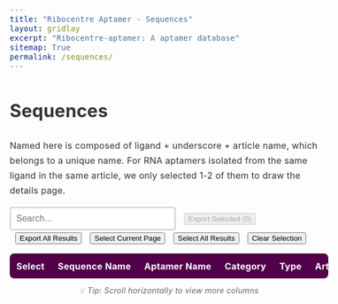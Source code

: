 ```yaml
---
title: "Ribocentre Aptamer - Sequences"
layout: gridlay
excerpt: "Ribocentre-aptamer: A aptamer database"
sitemap: True
permalink: /sequences/
---
```

<html lang="en">
<head>
<meta http-equiv="Content-type" content="text/html; charset=utf-8">

<meta name="viewport" content="width=device-width,initial-scale=1,user-scalable=no">
<title>Ribocentre-aptamer sequences</title>
<link rel="stylesheet" type="text/css" href="https://cdn.datatables.net/1.12.1/css/jquery.dataTables.min.css">
<style>
:root{
  --primary-color:#520049;
}
body{font-family:-apple-system,BlinkMacSystemFont,'Segoe UI',Roboto,'Helvetica Neue',Arial,sans-serif;line-height:1.7;color:#333;font-size:16px;letter-spacing:.3px;}
.table-style{width:100%;margin:20px 0;background:#fff;border-radius:8px;overflow:hidden;box-shadow:0 2px 4px rgba(0,0,0,0.1);font-family:-apple-system,BlinkMacSystemFont,'Segoe UI',Roboto,'Helvetica Neue',Arial,sans-serif;}
.table-style th{background:var(--primary-color);color:#fff;padding:12px;text-align:left;white-space:nowrap;font-size:16px;}
.table-style td{padding:12px;border-bottom:1px solid #e8e8e8;white-space:nowrap;font-size:16px;}
.table-style tbody tr:nth-child(even){background:rgba(245,245,245,0.5);}
.table-style tbody tr:hover{background:rgba(82,0,73,0.05);}
/* Dashboard数据详情表专用超链接样式 */
.data-table-section .table a {
    color: #520049 !important;
    text-decoration: none !important;
    font-weight: 600;
    transition: all 0.2s ease;
    padding: 2px 4px;
    border-radius: 3px;
    white-space: nowrap;
    font-size: 16px;
}

.data-table-section .table a:hover {
    color: #7a0070 !important;
    text-decoration: underline !important;
    background-color: rgba(82, 0, 73, 0.1);
}

.data-table-section .table a:visited {
    color: #520049 !important;
}

.data-table-section .table a:active {
    color: #520049 !important;
    background-color: rgba(82, 0, 73, 0.2);
}

.data-table-section .table td:nth-child(2) a {
    color: #520049 !important;
    font-weight: 700 !important;
}

.data-table-section .table td:nth-child(2) a:hover {
    color: #7a0070 !important;
    text-shadow: 0 1px 2px rgba(82, 0, 73, 0.3);
}
#searchBox{padding:10px;font-size:16px;border:2px solid #ccc;border-radius:4px;width:300px;white-space:nowrap;}
#searchBox:focus{outline:none;border-color:#efefef;}
#pagination button{
  background-color:#f8f9fa;
  border:1px solid #dee2e6;
  color:#495057;
  cursor:pointer;
  border-radius:4px;
}
#pagination button:hover{
  background-color:#e9ecef;
  border-color:#adb5bd;
}
/* 序列样式 */
.sequence-cell {
  font-family: 'Courier New', monospace;
  font-size: 16px;
  white-space: nowrap;
}
/* 按钮样式 */
.button {
  display: inline-block;
  padding: 8px 12px;
  margin-right: 10px;
  text-align: center;
  background-color: #ffffff;
  color: #520049;
  text-decoration: none;
  font-size: 16px;
  border: 1px solid #520049;
  border-radius: 5px;
  cursor: pointer;
  transition: all 0.3s ease;
  white-space: nowrap;
}
.button:hover {
  background-color: #520049;
  color: white;
}
.button:disabled {
  background-color: #f8f9fa;
  color: #6c757d;
  border-color: #dee2e6;
  cursor: not-allowed;
  opacity: 0.5;
}
.button:disabled:hover {
  background-color: #f8f9fa;
  color: #6c757d;
  border-color: #dee2e6;
}
/* Tooltip样式 */
.amir-tooltip {
  position: fixed;
  z-index: 999999;
  background: rgba(0, 0, 0, 0.9);
  color: white;
  padding: 10px 15px;
  border-radius: 8px;
  font-size: 12px;
  line-height: 1.4;
  max-width: 300px;
  opacity: 0;
  transition: opacity 0.3s ease;
  pointer-events: none;
  box-shadow: 0 4px 20px rgba(0, 0, 0, 0.3);
  word-wrap: break-word;
  white-space: normal;
}

.amir-tooltip .tooltip-content {
  word-wrap: break-word;
}

.amir-tooltip .tooltip-arrow {
  position: absolute;
  width: 0;
  height: 0;
  border-left: 5px solid transparent;
  border-right: 5px solid transparent;
  transition: none;
  bottom: -5px;
  left: 50%;
  transform: translateX(-50%);
  border-top: 5px solid rgba(0, 0, 0, 0.9);
  border-bottom: none;
}

.truncated-text {
  cursor: pointer;
  position: relative;
  white-space: nowrap;
  font-size: 16px;
}
/* 表格容器样式 */
.data-table-section > div {
  border-radius: 8px;
  box-shadow: 0 2px 4px rgba(0,0,0,0.1);
}
</style>

</head>
<body style="padding-top: 0px;">
<h1 class="post-title">Sequences</h1>
<p>Named here is composed of ligand + underscore + article name, which belongs to a unique name. For RNA aptamers isolated from the same ligand in the same article, we only selected 1-2 of them to draw the details page.</p>
<div class="form-container" style="margin-bottom:15px;">
  <input type="text" id="searchBox" placeholder="Search...">
  <button id="exportSelectedBtn" class="button" style="margin-left:10px;" disabled>Export Selected (<span id="selectedCount">0</span>)</button>
  <button id="exportAllBtn" class="button" style="margin-left:10px;">Export All Results</button>
  <button id="selectCurrentPageBtn" class="button" style="margin-left:10px;">Select Current Page</button>
  <button id="selectAllResultsBtn" class="button" style="margin-left:10px;">Select All Results</button>
  <button id="clearSelectionBtn" class="button" style="margin-left:10px;">Clear Selection</button>
</div>
<section class="data-table-section">
  <div style="display: flex; overflow: auto;">
    <table id="seqTable" class="table table-style display" style="flex: 1;margin-top: 0px;margin-bottom: 0px;">
      <thead>
        <tr>
          <th>Select</th>
          <th>Sequence Name</th>
          <th>Aptamer Name</th>
          <th>Category</th>
          <th>Type</th>
          <th>Article name</th>
          <th>Sequence</th>
          <th>Length</th>
          <th>GC Content</th>
          <th>Discovery Year</th>
          <th>Description</th>
        </tr>
      </thead>
      <tbody></tbody>
    </table>
  </div>
  <div style="text-align: center; margin-top: 10px; color: #666; font-size: 14px; font-style: italic;">
    💡 Tip: Scroll horizontally to view more columns
  </div>
  <div id="selectionStatus" style="text-align: center; margin-top: 15px; color: #520049; font-size: 14px; font-weight: 600;">
    <!-- 选择状态信息将在这里显示 -->
  </div>
</section>

<!-- Tooltip元素 -->
<div id="amirTooltip" class="amir-tooltip" style="opacity: 0;">
  <div class="tooltip-content"></div>
  <div class="tooltip-arrow"></div>
</div>

<script>

let table;
let tableData=[];

let currentPage = 1;
let rowsPerPage = 10;
let filteredRows = [];
let allRows = [];
let selectedRowIds = new Set(); // 存储选中行的唯一标识符

function initSimpleTable(rows) {
  allRows = rows;
  filteredRows = rows;
  renderTable();
  setupPagination();
  
  // 简单的搜索功能
  $('#searchBox').on('input', function() {
    const searchTerm = this.value.toLowerCase();
    
    // 检查是否包含逗号，如果包含则分割为多个搜索词进行OR搜索
    if (searchTerm.includes(',')) {
      const searchTerms = searchTerm.split(',').map(term => term.trim());
      filteredRows = allRows.filter(row => {
        return searchTerms.some(term => 
          row.some(cell => cell.toString().toLowerCase().includes(term))
        );
      });
    } else {
      filteredRows = allRows.filter(row => {
        return row.some(cell => cell.toString().toLowerCase().includes(searchTerm));
      });
    }
    
    currentPage = 1;
    renderTable();
    setupPagination();
  });
}

function renderTable() {
  const tbody = document.querySelector('#seqTable tbody');
  tbody.innerHTML = '';
  
  const startIndex = (currentPage - 1) * rowsPerPage;
  const endIndex = startIndex + rowsPerPage;
  const pageRows = filteredRows.slice(startIndex, endIndex);
  
  // 检查当前页面的rowId生成
  const currentPageRowIds = new Set();
  let duplicateInPageCount = 0;
  
  pageRows.forEach((row, index) => {
    const tr = document.createElement('tr');
    // 从row[1]中提取sequence name，并使用全局索引确保唯一性
    const seqName = row[1] ? row[1].replace(/<[^>]+>/g, '') : `row_${startIndex + index}`;
    const globalIndex = startIndex + index; // 在filteredRows中的实际索引
    const rowId = `seq_${seqName}_${globalIndex}`;
    
    // 检查当前页面是否有重复的rowId
    if (currentPageRowIds.has(rowId)) {
      duplicateInPageCount++;
    }
    currentPageRowIds.add(rowId);
    
    row.forEach((cellData, cellIndex) => {
      const td = document.createElement('td');
      
      if (cellIndex === 0) {
        // 复选框列，检查是否应该被选中
        const isChecked = selectedRowIds.has(rowId);
        td.innerHTML = `<input type="checkbox" class="row-select" data-row-id="${rowId}" ${isChecked ? 'checked' : ''}>`;
      } else {
        td.innerHTML = cellData;
      }
      tr.appendChild(td);
    });
    tbody.appendChild(tr);
  });
  

  
  // 添加复选框事件监听器
  addCheckboxListeners();
  // 添加tooltip监听器
  addTooltipListeners();
  // 更新选中计数
  updateSelectedCount();
}

function setupPagination() {
  const totalPages = Math.ceil(filteredRows.length / rowsPerPage);
  let paginationHtml = '<div id="pagination" style="margin-top: 20px; text-align: center;">';
  
  // 上一页按钮
  if (currentPage > 1) {
    paginationHtml += `<button onclick="changePage(${currentPage - 1})" style="margin: 0 5px; padding: 5px 10px;">Previous Page</button>`;
  }
  
  // 页码按钮
  for (let i = Math.max(1, currentPage - 2); i <= Math.min(totalPages, currentPage + 2); i++) {
    if (i === currentPage) {
      paginationHtml += `<button style="margin: 0 5px; padding: 5px 10px; background-color: var(--primary-color); color: white;">${i}</button>`;
    } else {
      paginationHtml += `<button onclick="changePage(${i})" style="margin: 0 5px; padding: 5px 10px;">${i}</button>`;
    }
  }
  
  // 下一页按钮
  if (currentPage < totalPages) {
    paginationHtml += `<button onclick="changePage(${currentPage + 1})" style="margin: 0 5px; padding: 5px 10px;">Next Page</button>`;
  }
  
  paginationHtml += `<span style="margin-left: 20px;">Showing ${Math.min((currentPage - 1) * rowsPerPage + 1, filteredRows.length)}-${Math.min(currentPage * rowsPerPage, filteredRows.length)} of ${filteredRows.length} entries</span>`;
  paginationHtml += '</div>';
  
  // 移除旧的分页器
  const oldPagination = document.getElementById('pagination');
  if (oldPagination) {
    oldPagination.remove();
  }
  
  // 添加新的分页器
  document.querySelector('.data-table-section').insertAdjacentHTML('afterend', paginationHtml);
}

function changePage(page) {
  currentPage = page;
  renderTable();
  setupPagination();
}

function addCheckboxListeners() {
  document.querySelectorAll('.row-select').forEach(checkbox => {
    checkbox.addEventListener('change', function() {
      const rowId = this.getAttribute('data-row-id');
      if (this.checked) {
        selectedRowIds.add(rowId);
      } else {
        selectedRowIds.delete(rowId);
      }
      updateSelectedCount();
    });
  });
}

function updateSelectedCount() {
  const count = selectedRowIds.size;
  document.getElementById('selectedCount').textContent = count;
  const exportSelectedBtn = document.getElementById('exportSelectedBtn');
  exportSelectedBtn.disabled = count === 0;
  exportSelectedBtn.style.opacity = count === 0 ? '0.5' : '1';
  
  // 更新选择状态信息
  const statusDiv = document.getElementById('selectionStatus');
  if (statusDiv) {
    let totalRows = 0;
    
    if (table && typeof table.rows === 'function') {
      // DataTable模式：获取当前搜索/过滤后的行数
      totalRows = table.rows({ search: 'applied' }).data().length;
    } else {
      // 简单表格模式：使用filteredRows的长度
      totalRows = filteredRows.length;
    }
    
    if (count === 0) {
      statusDiv.innerHTML = '';
      statusDiv.style.color = '#6c757d';
    } else if (count === totalRows) {
      statusDiv.innerHTML = `✓ Selected all ${count} rows`;
      statusDiv.style.color = '#28a745';
    } else {
      statusDiv.innerHTML = `Selected ${count} / ${totalRows} rows`;
      statusDiv.style.color = '#520049';
    }
  }
}

// 辅助函数：截断文本
function truncateText(text, maxLength) {
  if (!text) return '';
  return text.length > maxLength ? text.substring(0, maxLength) + '...' : text;
}

// 辅助函数：转义HTML
function escapeHtml(text) {
  if (!text) return '';
  const div = document.createElement('div');
  div.textContent = text;
  return div.innerHTML;
}

// 序列染色函数
function colorizeSequence(sequence) {
  if (!sequence) return '';
  return sequence.replace(/[AUGC]/g, function(match) {
    switch(match) {
      case 'A': return '<span style="color: #ff6b6b;">A</span>';
      case 'U': return '<span style="color: #4ecdc4;">U</span>';
      case 'G': return '<span style="color: #45b7d1;">G</span>';
      case 'C': return '<span style="color: #f9ca24;">C</span>';
      default: return match;
    }
  });
}

// 显示tooltip
function showAmirTooltip(content, clientX, clientY) {
  const tooltip = document.getElementById('amirTooltip');
  if (!tooltip) return;
  
  const tooltipContent = tooltip.querySelector('.tooltip-content');
  if (!tooltipContent) return;
  
  tooltipContent.innerHTML = content;
  
  // 确保tooltip可见以计算尺寸
  tooltip.style.opacity = '0';
  tooltip.style.display = 'block';
  tooltip.style.position = 'fixed';
  tooltip.style.transform = 'none';
  
  // 获取tooltip尺寸
  const tooltipRect = tooltip.getBoundingClientRect();
  const viewportWidth = window.innerWidth;
  const viewportHeight = window.innerHeight;
  
  // 计算最佳位置
  let left = clientX - (tooltipRect.width / 2);
  let top = clientY - tooltipRect.height - 15;
  let arrowPosition = 'bottom';
  
  // 边界检查
  if (left + tooltipRect.width > viewportWidth) {
    left = viewportWidth - tooltipRect.width - 10;
  }
  
  if (left < 10) {
    left = 10;
  }
  
  if (top < 10) {
    top = clientY + 15;
    arrowPosition = 'top';
  }
  
  tooltip.style.left = left + 'px';
  tooltip.style.top = top + 'px';
  tooltip.style.opacity = '1';
}

// 隐藏tooltip
function hideAmirTooltip() {
  const tooltip = document.getElementById('amirTooltip');
  if (tooltip) {
    tooltip.style.opacity = '0';
  }
}

// 添加tooltip事件监听器
function addTooltipListeners() {
  const truncatedTexts = document.querySelectorAll('.truncated-text');
  truncatedTexts.forEach(element => {
    element.style.cursor = 'pointer';
    
    element.addEventListener('mouseenter', (e) => {
      const fullText = e.target.getAttribute('data-full-text');
      const isSequence = e.target.getAttribute('data-is-sequence') === 'true';
      
      // 如果是序列，使用染色逻辑；否则使用原始文本
      const htmlContent = isSequence ? colorizeSequence(fullText) : fullText;
      showAmirTooltip(htmlContent, e.clientX, e.clientY);
    });

    element.addEventListener('mousemove', (e) => {
      const fullText = e.target.getAttribute('data-full-text');
      const isSequence = e.target.getAttribute('data-is-sequence') === 'true';
      
      // 如果是序列，使用染色逻辑；否则使用原始文本
      const htmlContent = isSequence ? colorizeSequence(fullText) : fullText;
      showAmirTooltip(htmlContent, e.clientX, e.clientY);
    });

    element.addEventListener('mouseleave', () => {
      hideAmirTooltip();
    });
  });
}

function buildRows(data){
  return data.map(d=>{
    // 特殊处理：根据sequence name确定正确的aptamer name
    let aptamerName = d['Linker name(page name)'] || 'N/A';
    const seqName = d.Named || '';
    if (seqName && aptamerName !== 'N/A') {
      // 检查是否是合并的aptamer（包含逗号）
      if (aptamerName.includes(',')) {
        // 从sequence name中提取对应的aptamer部分
        if (seqName.includes('CB-42')) {
          aptamerName = 'Cibacron Blue 3GA_CB-42 aptamer';
        } else if (seqName.includes('B4-25')) {
          aptamerName = 'Reactive Blue 4_B4-25 aptamer';
        } else if (seqName.includes('Ribostamycin')) {
          aptamerName = 'Ribostamycin aptamer';
        } else if (seqName.includes('Paromomycin')) {
          aptamerName = 'Paromomycin aptamer';
        }
        // 可以在这里添加更多特殊情况的处理
      }
    }
    
    // 处理链接 - 使用处理后的aptamerName作为显示文本
    // 修复链接路径问题：确保以斜杠开头
    let linkerUrl = d.Linker;
    if (linkerUrl && !linkerUrl.startsWith('/')) {
      linkerUrl = '/' + linkerUrl;
    }
    const aptamerLink = linkerUrl ? `<a href="${linkerUrl}" target="_blank">${aptamerName}</a>` : aptamerName;
    
    // 处理PubMed链接
    const yearLink = d['Link to PubMed Entry'] ? `<a href="${d['Link to PubMed Entry']}" target="_blank">${d.Year || 'N/A'}</a>` : (d.Year || 'N/A');
    
    // 处理序列字段 - 使用tooltip显示完整序列并染色
    const sequenceField = d.Sequence ? `<span class="truncated-text sequence-cell" data-full-text="${escapeHtml(d.Sequence)}" data-is-sequence="true">${truncateText(d.Sequence, 6)}</span>` : 'N/A';
    
    // 处理配体描述字段 - 使用tooltip显示完整内容
    const ligandDesc = d['Ligand Description'] ? `<span class="truncated-text" data-full-text="${escapeHtml(d['Ligand Description'])}" data-is-sequence="false">${truncateText(d['Ligand Description'], 20)}</span>` : 'N/A';
    
    // 处理Named字段
    const namedField = d.Named || 'N/A';
    
    return [
      '<input type="checkbox" class="row-select">',
      namedField,
      aptamerLink,
      d.Category || 'N/A',
      d.Type || 'N/A',
      d['Article name'] || 'N/A',
      sequenceField,
      d.Length || 'N/A',
      d['GC Content'] && !isNaN(parseFloat(d['GC Content'])) ? (parseFloat(d['GC Content']) * 100).toFixed(1) + '%' : 'N/A',
      yearLink,
      ligandDesc
    ];
  });
}

// 根据sequence name从原始数据中获取行
function getOriginalDataBySequenceName(seqName) {
  // 首先尝试精确匹配
  let found = tableData.find(item => item.Named === seqName);
  
  if (!found) {
    // 如果精确匹配失败，尝试清理HTML标签后匹配
    const cleanSeqName = seqName.replace(/<[^>]+>/g, '').trim();
    found = tableData.find(item => {
      const cleanItemName = (item.Named || '').replace(/<[^>]+>/g, '').trim();
      return cleanItemName === cleanSeqName;
    });
  }
  
  if (!found) {
    console.warn(`无法找到sequence name的匹配项: "${seqName}"`);
    console.log('可用的前10个sequence names:', tableData.slice(0, 10).map(item => item.Named));
  }
  
  return found;
}

// 安全字符串处理函数
function safeString(value) {
  if (value === null || value === undefined) {
    return '';
  }
  return String(value);
}

// 选择当前页面所有行
function selectCurrentPage() {
  if (table && typeof table.rows === 'function') {
    // DataTable 模式 - 选择当前页面显示的行
    $('#seqTable tbody tr .row-select').each(function() {
      $(this).prop('checked', true);
      const rowId = $(this).attr('data-row-id');
      if (rowId) {
        selectedRowIds.add(rowId);
      }
    });
  } else {
    // 简单表格模式 - 选择当前页面的复选框
    const currentPageCheckboxes = document.querySelectorAll('#seqTable tbody .row-select');
    currentPageCheckboxes.forEach(checkbox => {
      checkbox.checked = true;
      const rowId = checkbox.getAttribute('data-row-id');
      if (rowId) {
        selectedRowIds.add(rowId);
      }
    });
  }
  updateSelectedCount();
}

// 选择所有搜索结果
function selectAllResults() {
  // 清空现有选择
  selectedRowIds.clear();
  
  if (table && typeof table.rows === 'function') {
    // DataTable 模式 - 基于当前搜索/过滤后的所有数据
    const filteredData = [];
    let rowIndex = 0;
    table.rows({ search: 'applied' }).data().each(function(rowData) {
      const seqName = rowData[1] ? rowData[1].replace(/<[^>]+>/g, '') : `row_${rowIndex}`;
      // 使用索引确保唯一性
      const rowId = `seq_${seqName}_${rowIndex}`;
      selectedRowIds.add(rowId);
      filteredData.push(seqName);
      rowIndex++;
    });
    console.log(`DataTable模式：选择了 ${filteredData.length} 行数据，实际选中 ${selectedRowIds.size} 行`);
    // 更新所有复选框状态
    $('#seqTable .row-select').prop('checked', true);
  } else {
    // 简单表格模式 - 选择所有filteredRows
    // 为了确保每行都有唯一ID，我们使用索引作为后缀
    filteredRows.forEach((row, index) => {
      const seqName = row[1] ? row[1].replace(/<[^>]+>/g, '') : `row_${index}`;
      // 使用索引确保唯一性
      const rowId = `seq_${seqName}_${index}`;
      selectedRowIds.add(rowId);
    });
    
    console.log(`简单表格模式：选择了 ${filteredRows.length} 行数据，实际选中 ${selectedRowIds.size} 行`);
    
    // 更新当前页面显示
    document.querySelectorAll('#seqTable tbody tr .row-select').forEach(checkbox => {
      checkbox.checked = true;
    });
  }
  updateSelectedCount();
}

// 清除所有选择
function clearSelection() {
  selectedRowIds.clear();
  // 清除所有复选框的选中状态
  $('#seqTable .row-select').prop('checked', false);
  document.querySelectorAll('.row-select').forEach(checkbox => {
    checkbox.checked = false;
  });
  updateSelectedCount();
}

// 导出选中的行
function exportSelected(){
  const selected = [];
  
  // 从原始数据中获取选中的行
  selectedRowIds.forEach(rowId => {
    // 新的rowId格式：seq_sequenceName_index
    const parts = rowId.split('_');
    const index = parseInt(parts[parts.length - 1]); // 最后一部分是索引
    
    if (!isNaN(index) && index >= 0 && index < filteredRows.length) {
      // 直接从filteredRows获取对应行，然后查找原始数据
      const correspondingRow = filteredRows[index];
      const seqName = correspondingRow[1] ? correspondingRow[1].replace(/<[^>]+>/g, '') : '';
      
      if (seqName && seqName !== 'N/A') {
        const originalData = getOriginalDataBySequenceName(seqName);
        if (originalData) {
          selected.push(originalData);
        }
      } else {
        // 对于没有sequence name的行，尝试通过其他字段匹配
        const matchedData = tableData.find(item => 
          (item.Category === (correspondingRow[3] && correspondingRow[3].replace(/<[^>]+>/g, ''))) &&
          (item.Type === (correspondingRow[4] && correspondingRow[4].replace(/<[^>]+>/g, '')))
        );
        if (matchedData) {
          selected.push(matchedData);
        }
      }
    }
  });
  
  if (selected.length === 0) {
    alert('Please select rows to export first!');
    return;
  }
  
  console.log(`导出选中行：选中 ${selectedRowIds.size} 行，找到 ${selected.length} 行原始数据`);
  exportOriginalDataToCSV(selected, `selected_sequences_${selected.length}_rows.csv`);
}

// 导出所有结果
function exportAllResults() {
  // 获取当前过滤后的原始数据
  let originalRows = [];
  
  if (table && typeof table.rows === 'function') {
    // DataTable 模式 - 获取当前搜索/过滤后的所有行对应的原始数据
    let rowIndex = 0;
    table.rows({ search: 'applied' }).data().each(function(rowData) {
      const seqName = rowData[1] ? rowData[1].replace(/<[^>]+>/g, '') : null;
      if (seqName && seqName !== 'N/A') {
        const originalData = getOriginalDataBySequenceName(seqName);
        if (originalData) {
          originalRows.push(originalData);
        } else {
          console.warn(`未找到原始数据: ${seqName}`);
        }
      }
      rowIndex++;
    });
  } else {
    // 简单表格模式 - 从filteredRows对应的原始数据
    let processedCount = 0;
    let notFoundCount = 0;
    let emptySeqNameCount = 0;
    
    filteredRows.forEach((row, index) => {
      const seqName = row[1] ? row[1].replace(/<[^>]+>/g, '') : null;
      if (seqName && seqName !== 'N/A') {
        const originalData = getOriginalDataBySequenceName(seqName);
        if (originalData) {
          originalRows.push(originalData);
          processedCount++;
        } else {
          console.warn(`未找到原始数据: ${seqName}`);
          notFoundCount++;
        }
      } else {
        console.warn(`第${index}行sequence name为空或无效:`, row[1]);
        emptySeqNameCount++;
      }
    });
    
    console.log(`简单表格模式导出：处理 ${processedCount} 行，未找到 ${notFoundCount} 行，空名称 ${emptySeqNameCount} 行`);
  }
  
  console.log(`导出所有结果：找到 ${originalRows.length} 行原始数据`);
  exportOriginalDataToCSV(originalRows, `all_sequences_${originalRows.length}_rows.csv`);
}

// 导出原始数据的CSV函数
function exportOriginalDataToCSV(dataRows, filename) {
  console.log(`开始导出CSV文件: ${filename}，包含 ${dataRows.length} 行数据`);
  
  const headers=['Sequence Name','Aptamer Name','Category','Type','Article name','Sequence','Length','GC Content','Discovery Year','Description','PubMed Link'];
  const csv=[headers.join(',')];
  
  let processedCount = 0;
  let errorCount = 0;
  
  dataRows.forEach((data, index) => {
    try {
      // 处理aptamer name
      let aptamerName = data['Linker name(page name)'] || 'N/A';
      const seqName = data.Named || '';
      if (seqName && aptamerName !== 'N/A') {
        // 检查是否是合并的aptamer（包含逗号）
        if (aptamerName.includes(',')) {
          // 从sequence name中提取对应的aptamer部分
          if (seqName.includes('CB-42')) {
            aptamerName = 'Cibacron Blue 3GA_CB-42 aptamer';
          } else if (seqName.includes('B4-25')) {
            aptamerName = 'Reactive Blue 4_B4-25 aptamer';
          } else if (seqName.includes('Ribostamycin')) {
            aptamerName = 'Ribostamycin aptamer';
          } else if (seqName.includes('Paromomycin')) {
            aptamerName = 'Paromomycin aptamer';
          }
        }
      }
      
      // 处理GC Content
      let gcContent = 'N/A';
      if (data['GC Content'] && !isNaN(parseFloat(data['GC Content']))) {
        gcContent = (parseFloat(data['GC Content']) * 100).toFixed(1) + '%';
      }
      
      // 处理PubMed链接
      let pubmedLink = 'N/A';
      if (data['Link to PubMed Entry']) {
        pubmedLink = data['Link to PubMed Entry'];
      }
      
      csv.push([
        `"${safeString(data.Named || 'N/A').replace(/"/g, '""')}"`,
        `"${safeString(aptamerName).replace(/"/g, '""')}"`,
        `"${safeString(data.Category || 'N/A').replace(/"/g, '""')}"`,
        `"${safeString(data.Type || 'N/A').replace(/"/g, '""')}"`,
        `"${safeString(data['Article name'] || 'N/A').replace(/"/g, '""')}"`,
        `"${safeString(data.Sequence || 'N/A').replace(/"/g, '""')}"`,
        `"${safeString(data.Length || 'N/A').replace(/"/g, '""')}"`,
        `"${safeString(gcContent).replace(/"/g, '""')}"`,
        `"${safeString(data.Year || 'N/A').replace(/"/g, '""')}"`,
        `"${safeString(data['Ligand Description'] || 'N/A').replace(/"/g, '""')}"`,
        `"${safeString(pubmedLink).replace(/"/g, '""')}"`,
      ].join(','));
      
      processedCount++;
    } catch (error) {
      console.error(`Error processing data row ${index}:`, error, data);
      errorCount++;
    }
  });
  
  console.log(`CSV处理完成：成功处理 ${processedCount} 行，错误 ${errorCount} 行，总CSV行数 ${csv.length}（包含标题行）`);
  
  const csvContent = 'data:text/csv;charset=utf-8,\uFEFF' + csv.join('\n');
  const blob = new Blob([csv.join('\n')], { type: 'text/csv;charset=utf-8;' });
  
  // 使用现代方法创建下载
  if (navigator.msSaveBlob) {
    // IE 10+
    navigator.msSaveBlob(blob, filename);
  } else {
    const link = document.createElement('a');
    if (link.download !== undefined) {
      const url = URL.createObjectURL(blob);
      link.setAttribute('href', url);
      link.setAttribute('download', filename);
      link.style.visibility = 'hidden';
      document.body.appendChild(link);
      link.click();
      document.body.removeChild(link);
      URL.revokeObjectURL(url);
    }
  }
}

function loadData(){
  fetch('{{ site.baseurl }}/apidata/sequences_cleaned.json')
    .then(r=>r.json())
    .then(json=>{
      // 处理数据结构，如果数据在Sheet1中
      let data = json.Sheet1 || json;
      
      // 检查URL参数，如果有id参数则过滤数据
      const urlParams = new URLSearchParams(window.location.search);
      const targetId = urlParams.get('id');
      const searchQuery = urlParams.get('search');
      const formatParam = urlParams.get('format');
      
      if (targetId) {
        data = data.filter(item => item.ID === targetId);
      }
      
      // 如果有搜索参数，无论是否为JSON格式都要进行过滤
      if (searchQuery) {
        // URL解码搜索查询（处理%2C等编码字符）
        const decodedQuery = decodeURIComponent(searchQuery).toLowerCase();
        
        // 检查是否包含逗号，如果包含则分割为多个搜索词进行OR搜索
        if (decodedQuery.includes(',')) {
          const searchTerms = decodedQuery.split(',').map(term => term.trim());
          data = data.filter(item => {
            return searchTerms.some(term => 
              Object.values(item).some(value => 
                value && value.toString().toLowerCase().includes(term)
              )
            );
          });
        } else {
          data = data.filter(item => {
            return Object.values(item).some(value => 
              value && value.toString().toLowerCase().includes(decodedQuery)
            );
          });
        }
      }
      
              // 如果请求JSON格式，直接返回数据
        if (formatParam === 'json') {
          // 保存原始数据总数（在所有过滤之前）
          const originalCount = json.Sheet1 ? json.Sheet1.length : json.length;
          let responseData = data; // 数据已经被上面的逻辑过滤过了
          
          // 构建完整的API响应
          const apiResponse = {
            success: true,
            message: responseData.length === 0 ? "No results found" : `Found ${responseData.length} result(s)`,
            query: {
              search: searchQuery || null,
              id: targetId || null,
              timestamp: new Date().toISOString(),
              endpoint: "/sequences/"
            },
            statistics: {
              total_in_database: originalCount,
              filtered_results: responseData.length,
              search_performed: !!searchQuery,
              id_filter_applied: !!targetId
            },
            data: responseData.length === 0 ? [] : responseData
          };
          
          // 如果没有结果，添加建议
          if (responseData.length === 0 && searchQuery) {
            apiResponse.suggestions = [
              "Try a broader search term",
              "Check spelling of your search query",
              "Use partial matching (e.g., 'ATP' instead of 'ATP-binding')",
              "Browse all data: /sequences/ or /api/"
            ];
          }
          
          // 返回JSON数据
          document.body.innerHTML = '<pre style="background: #f8f9fa; padding: 20px; border-radius: 5px; border: 1px solid #dee2e6; color: #495057;">' + 
            JSON.stringify(apiResponse, null, 2) + '</pre>';
          document.body.style.fontFamily = 'Monaco, "Lucida Console", monospace';
          document.body.style.padding = '20px';
          document.body.style.margin = '0';
          document.body.style.backgroundColor = '#ffffff';
          return;
      }
      
      tableData=data;
      
      console.log(`加载数据：总共 ${data.length} 条记录`);
      
      const rows=buildRows(data);
      
      // 初始化选择状态显示
      updateSelectedCount();

      // 如果有搜索参数，显示搜索结果提示
      if (searchQuery) {
        const originalCount = json.Sheet1 ? json.Sheet1.length : json.length;
        const decodedQuery = decodeURIComponent(searchQuery);
        const searchResultsInfo = document.createElement('div');
        searchResultsInfo.style.cssText = 'background: #e8f4fd; border: 1px solid #bee5eb; color: #0c5460; padding: 10px; margin-bottom: 15px; border-radius: 5px; font-size: 14px;';
        searchResultsInfo.innerHTML = `<strong>Search Results for "${decodedQuery}":</strong> Found ${data.length} result(s) out of ${originalCount} total entries. <a href="/sequences/" style="color: #520049; text-decoration: underline;">Clear search</a>`;
        document.querySelector('h1.post-title').insertAdjacentElement('afterend', searchResultsInfo);
      } else if (targetId) {
        // 如果有ID参数，显示ID过滤提示并提供清除链接
        const idInfo = document.createElement('div');
        idInfo.style.cssText = 'background: #e8f4fd; border: 1px solid #bee5eb; color: #0c5460; padding: 10px; margin-bottom: 15px; border-radius: 5px; font-size: 14px;';
        idInfo.innerHTML = `<strong>Showing result for ID "${targetId}".</strong> <a href="/sequences/" style="color: #520049; text-decoration: underline;">Clear selection</a>`;
        document.querySelector('h1.post-title').insertAdjacentElement('afterend', idInfo);
      }
      
      // 确保 DataTable 函数存在
      if (typeof $.fn.DataTable === 'undefined') {
        console.error('DataTable is not loaded, trying alternative initialization');
        // 如果 DataTable 没有加载，尝试简单的表格显示
        initSimpleTable(rows);
        
        // 如果URL中有search参数，自动执行搜索（简单表格模式）
        if (searchQuery) {
          const decodedQuery = decodeURIComponent(searchQuery);
          $('#searchBox').val(decodedQuery);
          $('#searchBox').trigger('input');
        }
        return;
      }
      
      try {
        table=$('#seqTable').DataTable({
          data:rows,
          columns:[
            {title:'Select',orderable:false},
            {title:'Sequence Name'},
            {title:'Aptamer Name'},
            {title:'Category'},
            {title:'Type'},
            {title:'Article name'},
            {title:'Sequence'},
            {title:'Length'},
            {title:'GC Content'},
            {title:'Year'},
            {title:'Description'}
          ],
          responsive:true,
          pageLength:25,
          dom:'lrtip',
          drawCallback: function() {
            // 每次重绘表格后添加事件监听器
            addDataTableCheckboxListeners();
            addTooltipListeners();
            updateSelectedCount();
          }
        });
        $('#searchBox').on('input',function(){table.search(this.value).draw();});
        
        // 如果URL中有search参数，自动执行搜索
        if (searchQuery) {
          const decodedQuery = decodeURIComponent(searchQuery);
          $('#searchBox').val(decodedQuery);
          if (table && typeof table.search === 'function') {
            table.search(decodedQuery).draw();
          }
        }
      } catch (error) {
        console.error('DataTable initialization failed:', error);
        initSimpleTable(rows);
        
        // 如果URL中有search参数，自动执行搜索（简单表格模式）
        if (searchQuery) {
          const decodedQuery = decodeURIComponent(searchQuery);
          $('#searchBox').val(decodedQuery);
          $('#searchBox').trigger('input');
        }
      }
    })
    .catch(error => {
      console.error('Error loading data:', error);
    });
}

function addDataTableCheckboxListeners() {
  // 为DataTable中的复选框添加事件监听器
  $('#seqTable tbody').off('change', '.row-select').on('change', '.row-select', function() {
    const rowId = $(this).attr('data-row-id');
    
    if (this.checked) {
      selectedRowIds.add(rowId);
    } else {
      selectedRowIds.delete(rowId);
    }
    updateSelectedCount();
  });
}

// 保留旧的函数用于向后兼容
function selectAll() {
  selectCurrentPage();
}

function deselectAll() {
  clearSelection();
}

$(document).ready(function(){
  // 确保tooltip元素存在
  if (!document.getElementById('amirTooltip')) {
    const tooltip = document.createElement('div');
    tooltip.id = 'amirTooltip';
    tooltip.className = 'amir-tooltip';
    tooltip.style.opacity = '0';
    tooltip.innerHTML = `
      <div class="tooltip-content"></div>
      <div class="tooltip-arrow"></div>
    `;
    document.body.appendChild(tooltip);
  }
  
  // 等待所有脚本加载完成
  setTimeout(function() {
    loadData();
    $('#exportSelectedBtn').on('click',exportSelected);
    $('#exportAllBtn').on('click',exportAllResults);
    $('#selectCurrentPageBtn').on('click',selectCurrentPage);
    $('#selectAllResultsBtn').on('click',selectAllResults);
    $('#clearSelectionBtn').on('click',clearSelection);
  }, 100);
});
</script>
</body>
</html>
